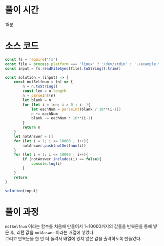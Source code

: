 # 풀이 시간
15분

# 소스 코드

```node.js
const fs = require('fs')
const file = process.platform === 'linux' ? '/dev/stdin' : './example.txt'
const input = fs.readFileSync(file).toString().trim()

const solution = (input) => {
    const notSelfnum = (n) => {
        n = n.toString()
        const len = n.length
        n = parseInt(n)
        let blank = n
        for (let i = len; i > 0 ; i--){
            let eachNum = parseInt(blank / 10**(i-1))
            n += eachNum
            blank -= eachNum * 10**(i-1)
        }
        return n    
    }
    let notAnswer = []
    for (let i = 1; i <= 10000 ; i++){
        notAnswer.push(notSelfnum(i)) 
    }
    for (let i = 1; i <= 10000 ; i++){
        if (notAnswer.includes(i) == false){
            console.log(i)
        }
    }    
    return 
}

solution(input)
```
# 풀이 과정
`notSelfnum` 이라는 함수를 처음에 만들어서 1~10000까지의 값들을 반복문을 통해 넣은 후, 리턴 값을 `notAnswer` 이라는 배열에 넣었다.     
그리고 반복문을 한 번 더 돌려서 배열에 있지 않은 값을 출력하도록 만들었다. 
